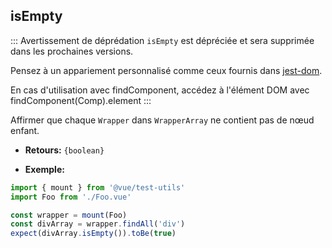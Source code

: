 ## isEmpty

::: Avertissement de déprédation
`isEmpty` est dépréciée et sera supprimée dans les prochaines versions.

Pensez à un appariement personnalisé comme ceux fournis dans  [jest-dom](https://github.com/testing-library/jest-dom#tobeempty).

En cas d'utilisation avec findComponent, accédez à l'élément DOM avec findComponent(Comp).element
:::

Affirmer que chaque `Wrapper` dans `WrapperArray` ne contient pas de nœud enfant.

- **Retours:** `{boolean}`

- **Exemple:**

```js
import { mount } from '@vue/test-utils'
import Foo from './Foo.vue'

const wrapper = mount(Foo)
const divArray = wrapper.findAll('div')
expect(divArray.isEmpty()).toBe(true)
```
